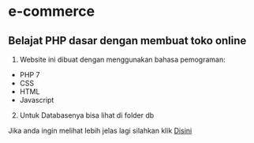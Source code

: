 # e-commerce
Belajat PHP dasar dengan membuat toko online
----------------------------------------------
1. Website ini dibuat dengan menggunakan bahasa pemograman:
  * PHP 7
  * CSS
  * HTML
  * Javascript

2. Untuk Databasenya bisa lihat di folder  db

Jika anda ingin melihat lebih jelas lagi silahkan klik [Disini](https://github.com/regaaji/e-commerce/)

